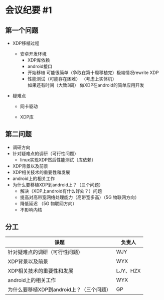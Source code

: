# 会议纪要 #1

## 第一个问题

- XDP移植过程
  - 安卓开发环境
    - XDP库依赖
    - android接口
    - 开始移植
      可能很简单（争取在第十周移植完）极端情况rewrite XDP		
    - 性能测试（可能存在困难）
    	 （考虑上实体机） 	
      如果还有时间（大致3周） 做XDP在android的简单应用开发

- 疑难点

  - 网卡驱动

  - XDP库

## 第二问题

-  调研方向
  - 针对疑难点的调研（可行性问题）
    - linux实现XDP然后性能测试（库依赖）
  - XDP背景以及前景
  - XDP相关技术的重要性和发展
  - android上的相关工作
  - 为什么要移植XDP到android上？（三个问题）
    - 解决（XDP上android有什么好处？）问题
    - 提高对高带宽网络处理能力（高带宽多高）（5G 物联网方向）
    - 降低延迟							  （5G 物联网方向）
    - 不影响内核

## 分工

| 课题                                     | 负责人   |
| ---------------------------------------- | -------- |
| 针对疑难点的调研（可行性问题）           | WJY      |
| XDP背景以及前景                          | WYX      |
| XDP相关技术的重要性和发展                | LJY、HZX |
| android上的相关工作                      | WYX      |
| 为什么要移植XDP到android上？（三个问题） | GP       |

